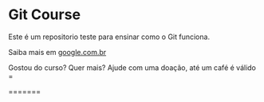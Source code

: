 
# Git Course

Este é um repositorio teste para ensinar como o Git funciona. 

Saiba mais em [google.com.br](http://www.google.com.br)

Gostou do curso? Quer mais? Ajude com uma doação, até um café é válido =

=======

